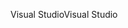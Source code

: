 <span data-ttu-id="20b07-101">Visual Studio</span><span class="sxs-lookup"><span data-stu-id="20b07-101">Visual Studio</span></span>